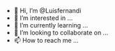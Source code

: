 - 👋 Hi, I’m @Luisfernandi
- 👀 I’m interested in ...
- 🌱 I’m currently learning ...
- 💞️ I’m looking to collaborate on ...
- 📫 How to reach me ...

<!---
Luisfernandi/Luisfernandi is a ✨ special ✨ repository because its `README.md` (this file) appears on your GitHub profile.
You can click the Preview link to take a look at your changes.
--->
